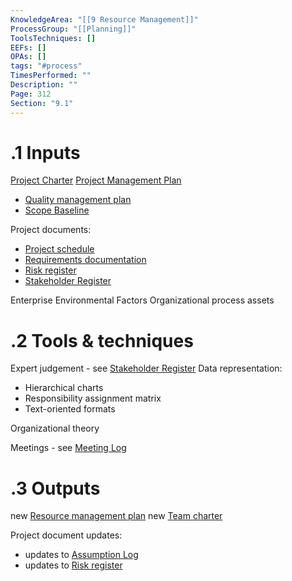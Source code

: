 ```yaml
---
KnowledgeArea: "[[9 Resource Management]]"
ProcessGroup: "[[Planning]]"
ToolsTechniques: []
EEFs: []
OPAs: []
tags: "#process"
TimesPerformed: ""
Description: ""
Page: 312
Section: "9.1"
---
```

# .1 Inputs
[Project Charter](Project%20Charter.md)
[Project Management Plan](Project%20Management%20Plan.md)
* [Quality management plan](Quality%20management%20plan.md)
* [Scope Baseline](Scope%20Baseline.md)

Project documents:
* [Project schedule](Project%20schedule.md)
* [Requirements documentation](Requirements%20documentation.md)
* [Risk register](Risk%20register.md)
* [Stakeholder Register](Stakeholder%20Register.md)

Enterprise Environmental Factors
Organizational process assets

# .2 Tools & techniques
Expert judgement - see [Stakeholder Register](Stakeholder%20Register.md)
Data representation:
* Hierarchical charts
* Responsibility assignment matrix
* Text-oriented formats

Organizational theory

Meetings - see [Meeting Log](Meeting%20Log.md)

# .3 Outputs
new [Resource management plan](Resource%20management%20plan.md)
new [Team charter](Team%20charter.md)

Project document updates:
* updates to [Assumption Log](Assumption%20Log.md)
* updates to [Risk register](Risk%20register.md)



